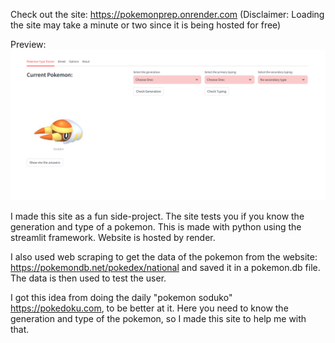 Check out the site: https://pokemonprep.onrender.com (Disclaimer: Loading the site may take a minute or two since it is being hosted for free)

Preview:
![image](./data/preview.png)

I made this site as a fun side-project. The site tests you if you know the generation and type of a pokemon. This is made with python using the streamlit framework. Website is hosted by render.

I also used web scraping to get the data of the pokemon from the website: https://pokemondb.net/pokedex/national and saved it in a pokemon.db file. The data is then used to test the user.

I got this idea from doing the daily "pokemon soduko" https://pokedoku.com, to be better at it. Here you need to know the generation and type of the pokemon, so I made this site to help me with that.
